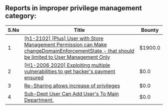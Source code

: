 ## Reports in improper privilege management category:
| S.No | Title | Bounty |
| ---- | ----- | ------ |
| 1 | [[h1-2102] [Plus] User with Store Management Permission can Make changeDomainEnforcementState - that should be limited to User Management Only](https://hackerone.com/reports/1084892) | $1900.0 |
| 2 | [[H1-2006 2020] Exploiting multiple vulnerabilities to get hacker's payment ensured](https://hackerone.com/reports/894949) | $0.0 |
| 3 | [Re-Sharing allows increase of privileges](https://hackerone.com/reports/889243) | $0.0 |
| 4 | [Sub-Dept User Can Add User's To Main Department.](https://hackerone.com/reports/890209) | $0.0 |